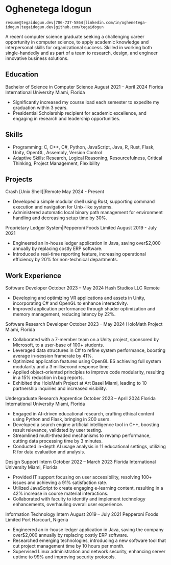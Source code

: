 # Oghenetega Idogun

```
resume@tegaidogun.dev|786-737-5864|linkedin.com/in/oghenetega-idogun|tegaidogun.dev|github.com/tegaidogun
```
A recent computer science graduate seeking a challenging career opportunity in computer science, to apply
academic knowledge and interpersonal skills for organizational success. Skilled in working both single-handedly
and as part of a team to research, design, and engineer innovative business solutions.

## Education

Bachelor of Science in Computer Science August 2021 – April 2024
Florida International University Miami, Florida

- Significantly increased my course load each semester to expedite my graduation within 3 years.
- Presidential Scholarship recipient for academic excellence, and engaging in research and leadership opportunities.

## Skills

- Programming: C, C++, C#, Python, JavaScript, Java, R, Rust, Flask, Unity, OpenGL, Assembly, Version Control
- Adaptive Skills: Research, Logical Reasoning, Resourcefulness, Critical Thinking, Project Management, Flexibility

## Projects

Crash [Unix Shell]|Remote May 2024 - Present

- Developed a simple modular shell using Rust, supporting command execution and navigation for Unix-like systems.
- Administered automatic local binary path management for environment handling and decreasing setup time by 30%.

Proprietary Ledger System|Pepperoni Foods Limited August 2019 - July 2021

- Engineered an in-house ledger application in Java, saving over$2,000 annually by replacing costly ERP software.
- Introduced a real-time reporting feature, increasing operational efficiency by 20% for non-technical departments.

## Work Experience

Software Developer October 2023 – May 2024
Hash Studios LLC Remote

- Developing and optimizing VR applications and assets in Unity, incorporating C# and OpenGL to enhance interactivity.
- Improved application performance through shader optimization and memory management, reducing latency by 22%.

Software Research Developer October 2023 – May 2024
HoloMath Project Miami, Florida

- Collaborated with a 7-member team on a Unity project, sponsored by Microsoft, to a user-base of 100+ students.
- Leveraged data structures in C# to refine system performance, boosting average in-session framerate by 41%.
- Optimized application features using OpenGL ES achieving full system modularity and a 3 millisecond response time.
- Applied object-oriented principles to improve code modularity, resulting in a 15% reduction in bug reports.
- Exhibited the HoloMath Project at Art Basel Miami, leading to 10 partnership inquiries and increased visibility.

Undergraduate Research Apprentice October 2023 – April 2024
Florida International University Miami, Florida

- Engaged in AI-driven educational research, crafting ethical content using Python and Flask, bringing in 200 users.
- Developed a search engine artificial intelligence tool in C++, boosting result relevance, validated by user testing.
- Streamlined multi-threaded mechanisms to revamp performance, cutting data processing time by 3 minutes.
- Conducted in-depth AI usage analysis in 11 educational settings, utilizing R for data evaluation and analysis.

Design Support Intern October 2022 – March 2023
Florida International University Miami, Florida

- Provided IT support focusing on user accessibility, resolving 100+ issues and achieving a 91% satisfaction rate.
- Utilized JavaScript to create engaging e-learning content, resulting in a 42% increase in course material interactions.
- Collaborated with faculty to identify and implement technology enhancements, overhauling overall user experience.

Information Technology Intern August 2019 – July 2021
Pepperoni Foods Limited Port Harcourt, Nigeria

- Engineered an in-house ledger application in Java, saving the company over$2,000 annually by replacing costly ERP software.
- Researched emerging technologies, introducing a new software tool that cut project management time by 10 hours per month.
- Supervised Linux administration and network security, enhancing server uptime to 99% and improving security protocols.



